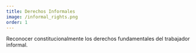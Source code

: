```yaml
---
title: Derechos Informales
image: /informal_rights.png
order: 1
---
```


Reconocer constitucionalmente los derechos fundamentales del trabajador informal.
